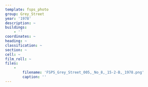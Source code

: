 ```yaml
---
template: fsps_photo
group: Grey_Street
year: '1978'
description: ~
buildings:
    - ''
coordinates: ~
heading: ~
classification: ~
section: ~
cell: ~
film_roll: ~
files:
    -
        filename: 'FSPS_Grey_Street_005,_No_8,_15-2-B,_1978.png'
        caption: ''
---
```

